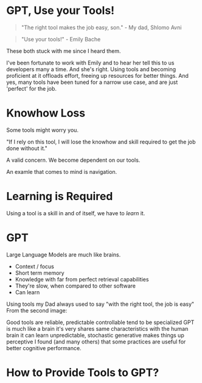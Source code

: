 # GPT, Use your Tools!

> "The right tool makes the job easy, son." - My dad, Shlomo Avni

> "Use your tools!" - Emily Bache

These both stuck with me since I heard them.

I've been fortunate to work with Emily and to hear her tell this to us developers many a time. And she's right. Using tools and becoming proficient at it offloads effort, freeing up resources for better things. And yes, many tools have been tuned for a narrow use case, and are just 'perfect' for the job.

# Knowhow Loss

Some tools might worry you.

"If I rely on this tool, I will lose the knowhow and skill required to get the job done without it."

A valid concern. We become dependent on our tools.

An examle that comes to mind is navigation. 

# Learning is Required

Using a tool is a skill in and of itself, we have to _learn_ it.

# GPT

Large Language Models are much like brains.

- Context / focus
- Short term memory
- Knowledge with far from perfect retrieval capabilities
- They're slow, when compared to other software
- Can learn

Using tools my Dad always used to say "with the right tool, the job is easy"
From the second image:

Good tools are
reliable, predictable
controllable
tend to be specialized
GPT is much like a brain
it's very shares same characteristics with the human brain
it can learn
unpredictable, stochastic
generative
makes things up
perceptive
I found (and many others) that some practices are useful for better cognitive performance.

# How to Provide Tools to GPT?

